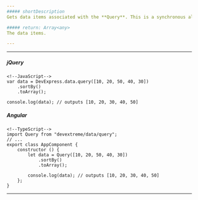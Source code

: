 ```yaml
---
##### shortDescription
Gets data items associated with the **Query**. This is a synchronous alternative to the [enumerate()](/api-reference/30%20Data%20Layer/Query/3%20Methods/enumerate().md '/Documentation/ApiReference/Data_Layer/Query/Methods/#enumerate') method.

##### return: Array<any>
The data items.

---
```

---
##### jQuery

    <!--JavaScript-->
    var data = DevExpress.data.query([10, 20, 50, 40, 30])
        .sortBy()
        .toArray();
        
    console.log(data); // outputs [10, 20, 30, 40, 50]

##### Angular

    <!--TypeScript-->
    import Query from "devextreme/data/query";
    // ...
    export class AppComponent {
        constructor () {
            let data = Query([10, 20, 50, 40, 30])
                .sortBy()
                .toArray();

            console.log(data); // outputs [10, 20, 30, 40, 50]
        };
    }

---